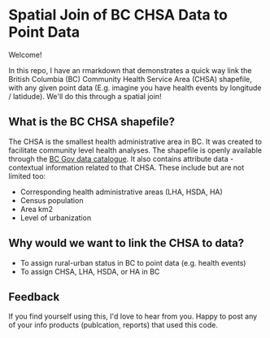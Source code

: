 # Spatial Join of BC CHSA Data to Point Data

Welcome!

In this repo, I have an rmarkdown that demonstrates a quick way link the British Columbia (BC) Community Health Service Area (CHSA) shapefile, with any given point data (E.g. imagine you have health events by longitude / latidude). We'll do this through a spatial join!

## What is the BC CHSA shapefile?

The CHSA is the smallest health administrative area in BC. It was created to facilitate community level health analyses. The shapefile is openly available through the [BC Gov data catalogue](https://catalogue.data.gov.bc.ca/dataset/community-health-service-areas-chsa). It also contains attribute data - contextual information related to that CHSA. These include but are not limited too:

-   Corresponding health administrative areas (LHA, HSDA, HA)
-   Census population
-   Area km2
-   Level of urbanization

## Why would we want to link the CHSA to data?

-   To assign rural-urban status in BC to point data (e.g. health events)
-   To assign CHSA, LHA, HSDA, or HA in BC

## Feedback

If you find yourself using this, I'd love to hear from you. Happy to post any of your info products (publcation, reports) that used this code.
